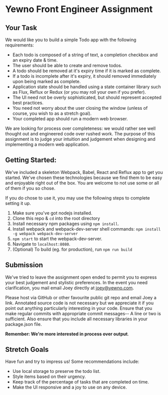 # Yewno Front Engineer Assignment

## Your Task

We would like you to build a simple Todo app with the following requirements:

- Each todo is composed of a string of text, a completion checkbox and an expiry date & time.
- The user should be able to create and remove todos.
- A todo should be removed at it's expiry time if it is marked as complete.
- If a todo is incomplete after it's expiry, it should removed immediately upon being marked as complete.  
- Application state should be handled using a state container library such as Flux, Reflux or Redux (or you may roll your own if you prefer).
- The UI need not be overly sophisticated, but should represent accepted best practices.  
- You need not worry about the user closing the window (unless of course, you wish to as a stretch goal).
- Your completed app should run a modern web browser.

We are looking for process over completeness: we would rather see well thought out and engineered code over rushed work.  The purpose of this assignment is to judge your intuition and judgement when designing and implementing a modern web application.

## Getting Started:

We've included a skeleton Webpack, Babel, React and Reflux app to get you started.  We've chosen these technologies because we find them to be easy and enjoyable right out of the box.  You are welcome to not use some or all of them if you so chose.  

If you do chose to use it, you may use the following steps to complete setting it up.

1. Make sure you've got nodejs installed.
2. Clone this repo & `cd` into the root directory
3. Install necessary npm packages using `npm install`.  
4. Install webpack and webpack-dev-server shell commands: `npm install -g webpack webpack-dev-server`
5. `npm start` to start the webpack-dev-server.
6. Navigate to `localhost:8080`.
7. (Optional) To build (eg. for production), run `npm run build`

## Submission

We've tried to leave the assignment open ended to permit you to express your best judgement and stylistic preferences.  In the event you need clarification, you mail email Joey directly at joey@yewno.com.  

Please host via GitHub or other favourite public git repo and email Joey a link.  Annotated source code is not necessary but we appreciate it if you point out anything particularly interesting in your code.  Ensure that you make regular commits with appropriate commit messages-- A line or two is sufficient.  Also ensure that you include all necessary libraries in your package.json file.  

**Remember: We're more interested in process over output**.  

## Stretch Goals
Have fun and try to impress us!  Some recommendations include:

- Use local storage to preserve the todo list.
- Style items based on their urgency.
- Keep track of the percentage of tasks that are completed on time.
- Make the UI responsive and a joy to use on any device.
